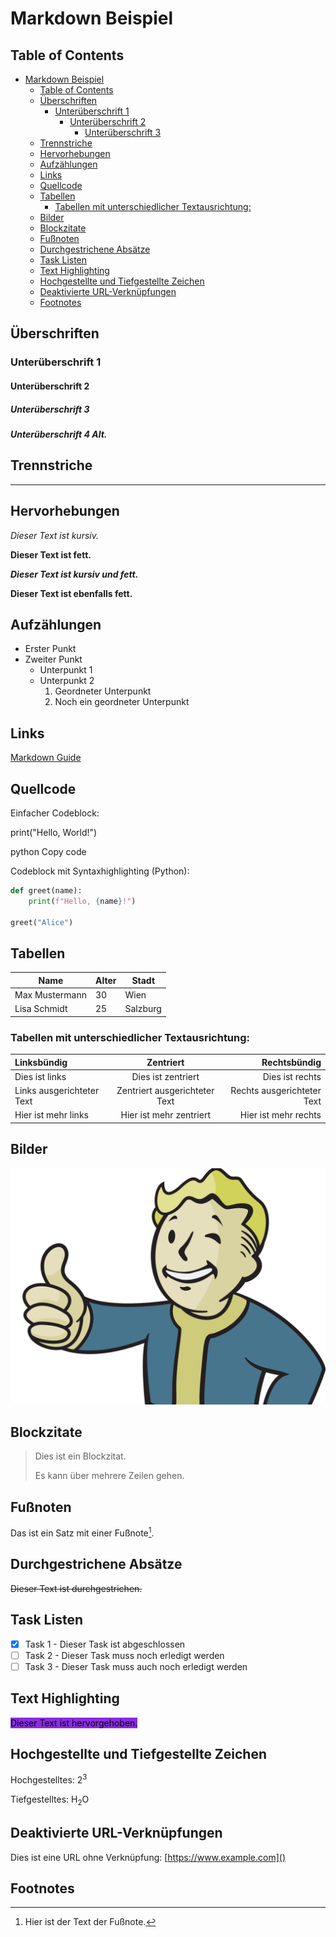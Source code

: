 # Markdown Beispiel

## Table of Contents

- [Markdown Beispiel](#markdown-beispiel)
  - [Table of Contents](#table-of-contents)
  - [Überschriften](#überschriften)
    - [Unterüberschrift 1](#unterüberschrift-1)
      - [Unterüberschrift 2](#unterüberschrift-2)
        - [Unterüberschrift 3](#unterüberschrift-3)
  - [Trennstriche](#trennstriche)
  - [Hervorhebungen](#hervorhebungen)
  - [Aufzählungen](#aufzählungen)
  - [Links](#links)
  - [Quellcode](#quellcode)
  - [Tabellen](#tabellen)
    - [Tabellen mit unterschiedlicher Textausrichtung:](#tabellen-mit-unterschiedlicher-textausrichtung)
  - [Bilder](#bilder)
  - [Blockzitate](#blockzitate)
  - [Fußnoten](#fußnoten)
  - [Durchgestrichene Absätze](#durchgestrichene-absätze)
  - [Task Listen](#task-listen)
  - [Text Highlighting](#text-highlighting)
  - [Hochgestellte und Tiefgestellte Zeichen](#hochgestellte-und-tiefgestellte-zeichen)
  - [Deaktivierte URL-Verknüpfungen](#deaktivierte-url-verknüpfungen)
  - [Footnotes](#footnotes)


## Überschriften

### Unterüberschrift 1

#### Unterüberschrift 2

##### Unterüberschrift 3

<h5> Unterüberschrift 4 Alt. </h3> 

## Trennstriche

---

## Hervorhebungen

*Dieser Text ist kursiv.*

**Dieser Text ist fett.**

***Dieser Text ist kursiv und fett.***

__Dieser Text ist ebenfalls fett.__

## Aufzählungen

- Erster Punkt
- Zweiter Punkt
  - Unterpunkt 1
  - Unterpunkt 2
    1. Geordneter Unterpunkt
    2. Noch ein geordneter Unterpunkt

## Links

[Markdown Guide](https://www.markdownguide.org)

## Quellcode

Einfacher Codeblock:

print("Hello, World!")

python
Copy code

Codeblock mit Syntaxhighlighting (Python):

```python
def greet(name):
    print(f"Hello, {name}!")

greet("Alice")
```

## Tabellen

<table>
  <thead>
    <tr>
      <th>Name</th>
      <th>Alter</th>
      <th>Stadt</th>
    </tr>
  </thead>
  <tbody>
    <tr>
      <td>Max Mustermann</td>
      <td>30</td>
      <td>Wien</td>
    </tr>
    <tr>
      <td>Lisa Schmidt</td>
      <td>25</td>
      <td>Salzburg</td>
    </tr>
  </tbody>
</table>

		
### Tabellen mit unterschiedlicher Textausrichtung:

| Linksbündig     | Zentriert       | Rechtsbündig    |
| :-------------- | :-------------: | ---------------: |
| Dies ist links  | Dies ist zentriert | Dies ist rechts |
| Links ausgerichteter Text  | Zentriert ausgerichteter Text | Rechts ausgerichteter Text |
| Hier ist mehr links  | Hier ist mehr zentriert  | Hier ist mehr rechts  |


## Bilder

![Vault Boy](vaultBoy.png)

## Blockzitate

> Dies ist ein Blockzitat.
> 
> Es kann über mehrere Zeilen gehen.

## Fußnoten

Das ist ein Satz mit einer Fußnote[^1].

## Durchgestrichene Absätze

~~Dieser Text ist durchgestrichen.~~

## Task Listen

- [x] Task 1 - Dieser Task ist abgeschlossen
- [ ] Task 2 - Dieser Task muss noch erledigt werden
- [ ] Task 3 - Dieser Task muss auch noch erledigt werden

## Text Highlighting

<mark style="background-color: #8A2BE2">Dieser Text ist hervorgehoben.</mark>

## Hochgestellte und Tiefgestellte Zeichen

Hochgestelltes: 2<sup>3</sup>

Tiefgestelltes: H<sub>2</sub>O

## Deaktivierte URL-Verknüpfungen

Dies ist eine URL ohne Verknüpfung: [https://www.example.com]()


## Footnotes

[^1]: Hier ist der Text der Fußnote.
